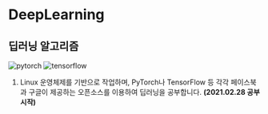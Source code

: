 # DeepLearning

## 딥러닝 알고리즘

  ![pytorch](https://user-images.githubusercontent.com/57312000/155891267-549134a4-0b07-40bc-a1bf-fc4b198873ad.png)
  ![tensorflow](https://user-images.githubusercontent.com/57312000/155891270-8252d4db-6212-43f8-858a-3c99e9b5ac11.png)

  1. Linux 운영체제를 기반으로 작업하며, PyTorch나 TensorFlow 등 각각 페이스북과 구글이 제공하는 오픈소스를 이용하여 딥러닝을 공부합니다. **(2021.02.28 공부 시작)**
